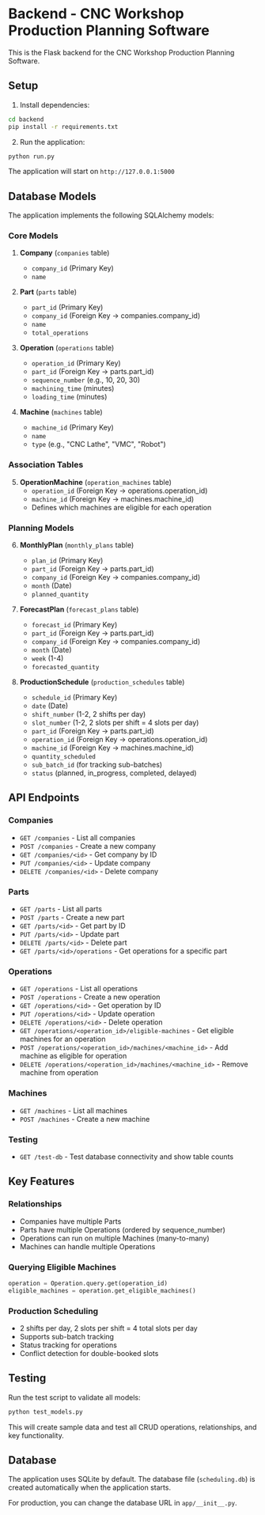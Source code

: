 # Backend - CNC Workshop Production Planning Software

This is the Flask backend for the CNC Workshop Production Planning Software.

## Setup

1. Install dependencies:
```bash
cd backend
pip install -r requirements.txt
```

2. Run the application:
```bash
python run.py
```

The application will start on `http://127.0.0.1:5000`

## Database Models

The application implements the following SQLAlchemy models:

### Core Models

1. **Company** (`companies` table)
   - `company_id` (Primary Key)
   - `name`

2. **Part** (`parts` table)
   - `part_id` (Primary Key)
   - `company_id` (Foreign Key → companies.company_id)
   - `name`
   - `total_operations`

3. **Operation** (`operations` table)
   - `operation_id` (Primary Key)
   - `part_id` (Foreign Key → parts.part_id)
   - `sequence_number` (e.g., 10, 20, 30)
   - `machining_time` (minutes)
   - `loading_time` (minutes)

4. **Machine** (`machines` table)
   - `machine_id` (Primary Key)
   - `name`
   - `type` (e.g., "CNC Lathe", "VMC", "Robot")

### Association Tables

5. **OperationMachine** (`operation_machines` table)
   - `operation_id` (Foreign Key → operations.operation_id)
   - `machine_id` (Foreign Key → machines.machine_id)
   - Defines which machines are eligible for each operation

### Planning Models

6. **MonthlyPlan** (`monthly_plans` table)
   - `plan_id` (Primary Key)
   - `part_id` (Foreign Key → parts.part_id)
   - `company_id` (Foreign Key → companies.company_id)
   - `month` (Date)
   - `planned_quantity`

7. **ForecastPlan** (`forecast_plans` table)
   - `forecast_id` (Primary Key)
   - `part_id` (Foreign Key → parts.part_id)
   - `company_id` (Foreign Key → companies.company_id)
   - `month` (Date)
   - `week` (1-4)
   - `forecasted_quantity`

8. **ProductionSchedule** (`production_schedules` table)
   - `schedule_id` (Primary Key)
   - `date` (Date)
   - `shift_number` (1-2, 2 shifts per day)
   - `slot_number` (1-2, 2 slots per shift = 4 slots per day)
   - `part_id` (Foreign Key → parts.part_id)
   - `operation_id` (Foreign Key → operations.operation_id)
   - `machine_id` (Foreign Key → machines.machine_id)
   - `quantity_scheduled`
   - `sub_batch_id` (for tracking sub-batches)
   - `status` (planned, in_progress, completed, delayed)

## API Endpoints

### Companies
- `GET /companies` - List all companies
- `POST /companies` - Create a new company
- `GET /companies/<id>` - Get company by ID
- `PUT /companies/<id>` - Update company
- `DELETE /companies/<id>` - Delete company

### Parts
- `GET /parts` - List all parts
- `POST /parts` - Create a new part
- `GET /parts/<id>` - Get part by ID
- `PUT /parts/<id>` - Update part
- `DELETE /parts/<id>` - Delete part
- `GET /parts/<id>/operations` - Get operations for a specific part

### Operations
- `GET /operations` - List all operations
- `POST /operations` - Create a new operation
- `GET /operations/<id>` - Get operation by ID
- `PUT /operations/<id>` - Update operation
- `DELETE /operations/<id>` - Delete operation
- `GET /operations/<operation_id>/eligible-machines` - Get eligible machines for an operation
- `POST /operations/<operation_id>/machines/<machine_id>` - Add machine as eligible for operation
- `DELETE /operations/<operation_id>/machines/<machine_id>` - Remove machine from operation

### Machines
- `GET /machines` - List all machines
- `POST /machines` - Create a new machine

### Testing
- `GET /test-db` - Test database connectivity and show table counts

## Key Features

### Relationships
- Companies have multiple Parts
- Parts have multiple Operations (ordered by sequence_number)
- Operations can run on multiple Machines (many-to-many)
- Machines can handle multiple Operations

### Querying Eligible Machines
```python
operation = Operation.query.get(operation_id)
eligible_machines = operation.get_eligible_machines()
```

### Production Scheduling
- 2 shifts per day, 2 slots per shift = 4 total slots per day
- Supports sub-batch tracking
- Status tracking for operations
- Conflict detection for double-booked slots

## Testing

Run the test script to validate all models:

```bash
python test_models.py
```

This will create sample data and test all CRUD operations, relationships, and key functionality.

## Database

The application uses SQLite by default. The database file (`scheduling.db`) is created automatically when the application starts.

For production, you can change the database URL in `app/__init__.py`.